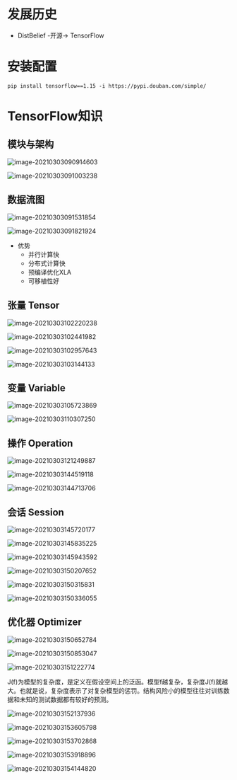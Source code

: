 # 发展历史

- DistBelief -开源-> TensorFlow

# 安装配置

``` 
pip install tensorflow==1.15 -i https://pypi.douban.com/simple/
```

# TensorFlow知识

## 模块与架构

![image-20210303090914603](image-20210303090914603.png)

![image-20210303091003238](image-20210303091003238.png)

## 数据流图

![image-20210303091531854](image-20210303091531854.png)

![image-20210303091821924](image-20210303091821924.png)

- 优势
  - 并行计算快
  - 分布式计算快
  - 预编译优化XLA
  - 可移植性好

## 张量 Tensor

![image-20210303102220238](image-20210303102220238.png)

![image-20210303102441982](image-20210303102441982.png)

![image-20210303102957643](image-20210303102957643.png)

![image-20210303103144133](image-20210303103144133.png)

## 变量 Variable

![image-20210303105723869](image-20210303105723869.png)

![image-20210303110307250](image-20210303110307250.png)

## 操作 Operation

![image-20210303121249887](image-20210303121249887.png)

![image-20210303144519118](image-20210303144519118.png)

![image-20210303144713706](image-20210303144713706.png)

## 会话 Session

![image-20210303145720177](image-20210303145720177.png)

![image-20210303145835225](image-20210303145835225.png)

![image-20210303145943592](image-20210303145943592.png)

![image-20210303150207652](image-20210303150207652.png)

![image-20210303150315831](image-20210303150315831.png)

![image-20210303150336055](image-20210303150336055.png)

## 优化器 Optimizer

![image-20210303150652784](image-20210303150652784.png)

![image-20210303150853047](image-20210303150853047.png)

![image-20210303151222774](image-20210303151222774.png)

J(f)为模型的复杂度，是定义在假设空间上的泛函。模型f越复杂，复杂度J(f)就越大。也就是说，复杂度表示了对复杂模型的惩罚。结构风险小的模型往往对训练数据和未知的测试数据都有较好的预测。

![image-20210303152137936](image-20210303152137936.png)

![image-20210303153605798](image-20210303153605798.png)

![image-20210303153702868](image-20210303153702868.png)

![image-20210303153918896](image-20210303153918896.png)

![image-20210303154144820](image-20210303154144820.png)